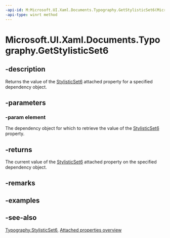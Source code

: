 ```yaml
---
-api-id: M:Microsoft.UI.Xaml.Documents.Typography.GetStylisticSet6(Microsoft.UI.Xaml.DependencyObject)
-api-type: winrt method
---
```


<!-- Method syntax
public bool GetStylisticSet6(Windows.UI.Xaml.DependencyObject element)
-->

# Microsoft.UI.Xaml.Documents.Typography.GetStylisticSet6

## -description
Returns the value of the [StylisticSet6](typography_stylisticset6.md) attached property for a specified dependency object.

## -parameters
### -param element
The dependency object for which to retrieve the value of the [StylisticSet6](typography_stylisticset6.md) property.

## -returns
The current value of the [StylisticSet6](typography_stylisticset6.md) attached property on the specified dependency object.

## -remarks

## -examples

## -see-also

[Typography.StylisticSet6](typography_stylisticset6.md), [Attached properties overview](/windows/uwp/xaml-platform/attached-properties-overview)
